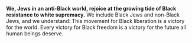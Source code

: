 **We, Jews in an anti-Black world, rejoice at the growing tide of Black resistance to white supremacy.** We include Black Jews and non-Black Jews, and we understand: This movement for Black liberation is a victory for the world. Every victory for Black freedom is a victory for the future all human beings deserve.